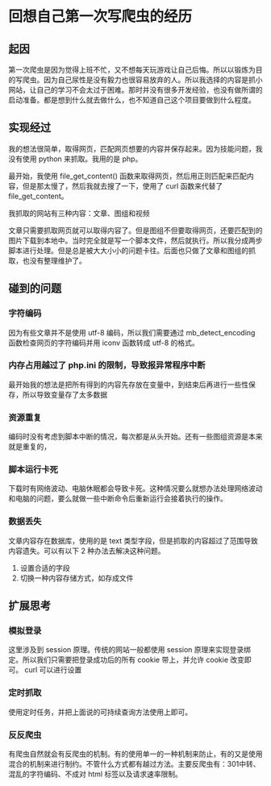 # 回想自己第一次写爬虫的经历

## 起因

第一次爬虫是因为觉得上班不忙，又不想每天玩游戏让自己后悔。所以以锻炼为目的写爬虫。因为自己尿性是没有毅力也很容易放弃的人。所以我选择的内容是抓小网站，让自己的学习不会太过于困难。那时并没有很多开发经验，也没有做所谓的启动准备。都是想到什么就去做什么，也不知道自己这个项目要做到什么程度。

## 实现经过

我的想法很简单，取得网页，匹配网页想要的内容并保存起来。因为技能问题，我没有使用 python 来抓取。我用的是 php。

最开始，我使用 file_get_content() 函数来取得网页，然后用正则匹配来匹配内容，但是那太慢了，然后我就去搜了一下，使用了 curl 函数来代替了 file_get_content。

我抓取的网站有三种内容：文章、图组和视频

文章只需要抓取网页就可以取得内容了。但是图组不但要取得网页，还要匹配到的图片下载到本地中。当时完全就是写一个脚本文件，然后就执行。所以我分成两步脚本进行处理。但是总是被大大小小的问题卡往。后面也只做了文章和图组的抓取，也没有整理维护了。

## 碰到的问题

### 字符编码

因为有些文章并不是使用 utf-8 编码，所以我们需要通过 mb_detect_encoding 函数检查网页的字符编码并用 iconv 函数转成 utf-8 的格式。

### 内存占用越过了 php.ini 的限制，导致报异常程序中断

最开始我的想法是把所有得到的内容先存放在变量中，到结束后再进行一些性保存，所以导致变量存了太多数据

### 资源重复

编码时没有考虑到脚本中断的情况，每次都是从头开始。还有一些图组资源是本来就是重复的，

### 脚本运行卡死

下载时有网络波动、电脑休眠都会导致卡死。这种情况要么就想办法处理网络波动和电脑的问题，要么就做一些中断命令后重新运行会接着执行的操作。

### 数据丢失

文章内容存在数据库，使用的是 text 类型字段，但是抓取的内容超过了范围导致内容遗失。可以有以下 2 种办法去解决这种问题。

1. 设置合适的字段
2. 切换一种内容存储方式，如存成文件

## 扩展思考

### 模拟登录

这里涉及到 session 原理。传统的网站一般都使用 session 原理来实现登录绑定。所以我们只需要把登录成功后的所有 cookie 带上，并允许 cookie 改变即可。 curl 可以进行设置

### 定时抓取

使用定时任务，并把上面说的可持续查询方法使用上即可。

### 反反爬虫

有爬虫自然就会有反爬虫的机制。有的使用单一的一种机制来防止，有的又是使用混合的机制来进行制约。不管什么方式都有越过方法。主要反爬虫有：301中转、混乱的字符编码、不成对 html 标签以及请求速率限制。